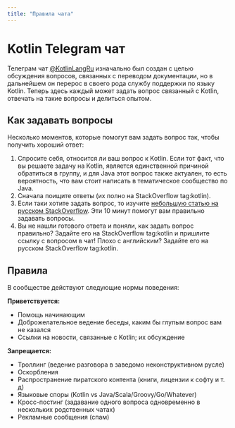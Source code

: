 ```yaml
---
title: "Правила чата"
---
```



Kotlin Telegram чат
===

Телеграм чат [@KotlinLangRu](https://t.me/KotlinLangRu) изначально был создан с целью обсуждения вопросов, 
связанных с переводом документации, но в дальнейшем он перерос в своего рода
службу поддержки по языку Kotlin. Теперь здесь каждый может задать вопрос
связанный с Kotlin, отвечать на такие вопросы и делиться опытом.

Как задавать вопросы
---

Несколько моментов, которые помогут вам задать вопрос так, 
чтобы получить хороший ответ:

1. Спросите себя, относится ли ваш вопрос к Kotlin. 
Если тот факт, что вы решаете задачу на Kotlin, 
является единственной причиной обратиться в группу, 
и для Java этот вопрос также актуален, 
то есть вероятность, что вам стоит написать в
тематическое сообщество по Java.
2. Сначала поищите ответы (их полно на StackOverflow tag:kotlin).
3. Если таки хотите задать вопрос, то изучите [небольшую статью на русском 
StackOverflow](https://ru.stackoverflow.com/help/how-to-ask). Эти 10 минут помогут вам правильно задавать вопросы.
4. Вы не нашли готового ответа и поняли, как задать вопрос правильно? 
Задайте его на StackOverflow tag:kotlin и пришлите ссылку с вопросом в чат!
Плохо с английским? Задайте его на русском StackOverflow tag:kotlin.


Правила
---

В сообществе действуют следующие нормы поведения:

**Приветствуется:**

- Помощь начинающим
- Доброжелательное ведение беседы, каким бы глупым вопрос вам не казался
- Ссылки на новости, связанные с Kotlin; их обсуждение

**Запрещается:**

- Троллинг (ведение разговора в заведомо неконструктивном русле)
- Оскорбления
- Распространение пиратского контента (книги, лицензии к софту и т. д)
- Языковые споры (Kotlin vs Java/Scala/Groovy/Go/Whatever)
- Кросс-постинг (задавание одного вопроса одновременно в нескольких родственных чатах)
- Рекламные сообщения (спам)
